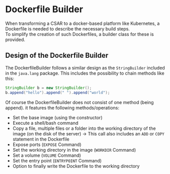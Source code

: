 # Dockerfile Builder

When transforming a CSAR to a docker-based platform like Kubernetes, a Dockerfile is needed to describe the necessary build steps.  
To simplify the creation of such Dockerfiles, a builder class for these is provided.

## Design of the Dockerfile Builder

The DockerfileBuilder follows a similar design as the `StringBuilder` included in the `java.lang` package.
This includes the possibility to chain methods like this:

```java
StringBuilder b = new StringBuilder();
b.append("hello").append(" ").append("world");
```

Of course the DockerfileBuilder does not consist of one method (being append). it features the following methods/operations:

 - Set the base image (using the constructor)
 - Execute a shell/bash command
 - Copy a file, multiple files or a folder into the working directory of the image (on the disk of the server) -> This call also includes an `ADD` or `COPY` statement in the Dockerfile
 - Expose ports (`EXPOSE` Command)
 - Set the working directory in the image (`WORKDIR` Command)
 - Set a volume (`VOLUME` Command)
 - Set the entry point (`ENTRYPOINT` Command)
 - Option to finally write the Dockerfile to the working directory
